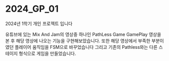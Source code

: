 # 2024_GP_01

2024년 1학기 개인 프로젝트 입니다

유튜브에 있는 Mix And Jam의 영상중 하나인 PathLess Game GamePlay 영상을 본 후
해당 영상에 나오는 기능을 구현해보았습니다.
또한 해당 영상에서 부족한 부분이였던 플레이어 움직임을 FSM으로 바꾸었습니다
그리고 기존의 Pathless와는 다른 스테이지 형식으로 게임을 만들었습니다.
